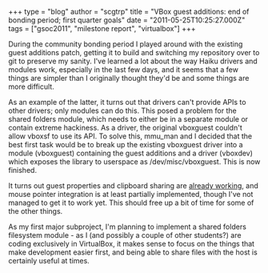 +++
type = "blog"
author = "scgtrp"
title = "VBox guest additions: end of bonding period; first quarter goals"
date = "2011-05-25T10:25:27.000Z"
tags = ["gsoc2011", "milestone report", "virtualbox"]
+++

During the community bonding period I played around with the existing guest additions patch, getting it to build and switching my repository over to git to preserve my sanity. I've learned a lot about the way Haiku drivers and modules work, especially in the last few days, and it seems that a few things are simpler than I originally thought they'd be and some things are more difficult.

As an example of the latter, it turns out that drivers can't provide APIs to other drivers; only modules can do this. This posed a problem for the shared folders module, which needs to either be in a separate module or contain extreme hackiness. As a driver, the original vboxguest couldn't allow vboxsf to use its API. To solve this, mmu_man and I decided that the best first task would be to break up the existing vboxguest driver into a module (vboxguest) containing the guest additions and a driver (vboxdev) which exposes the library to userspace as /dev/misc/vboxguest. This is now finished.

It turns out guest properties and clipboard sharing are <a href="http://i.imgur.com/3g2fZ.png">already working</a>, and mouse pointer integration is at least partially implemented, though I've not managed to get it to work yet. This should free up a bit of time for some of the other things.

As my first major subproject, I'm planning to implement a shared folders filesystem module - as I (and possibly a couple of other students?) are coding exclusively in VirtualBox, it makes sense to focus on the things that make development easier first, and being able to share files with the host is certainly useful at times.